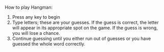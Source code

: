 How to play Hangman:
1. Press any key to begin
2. Type letters; these are your guesses.
		If the guess is correct, the letter will appear in its appropriate spot on the game. If the guess is wrong, you will lose a chance. 
3. Continue guessing until you either run out of guesses or 
you have guessed the whole word correctly.
